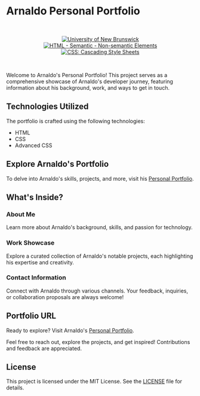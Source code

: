 # Arnaldo Personal Portfolio

<br/>
<p align="center">
    <a href="https://unb.ca/cel/bootcamps/coding.html">
        <img alt="University of New Brunswick" src="https://img.shields.io/static/v1.svg?label=bootcamp&message=UNB&color=red" /></a>
    <a href="https://developer.mozilla.org/en-US/docs/Web/HTML/Element" >
        <img alt="HTML - Semantic - Non-semantic Elements" src="https://img.shields.io/static/v1.svg?label=HTML&message=elements&color=blue" /></a>
    <a href="[https://developer.mozilla.org/en-US/docs/Learn/Getting_started_with_the_web/JavaScript_basics#what_is_javascript](https://developer.mozilla.org/en-US/docs/Web/CSS)" >
        <img alt="CSS: Cascading Style Sheets" src="https://img.shields.io/static/v1.svg?label=CSS&message=advanced&color=yellow" /></a>
</p>
<br/>

Welcome to Arnaldo's Personal Portfolio! This project serves as a comprehensive showcase of Arnaldo's developer journey, featuring information about his background, work, and ways to get in touch.

## Technologies Utilized

The portfolio is crafted using the following technologies:

- HTML
- CSS
- Advanced CSS

## Explore Arnaldo's Portfolio

To delve into Arnaldo's skills, projects, and more, visit his [Personal Portfolio][portfolio].

## What's Inside?

### About Me

Learn more about Arnaldo's background, skills, and passion for technology.

### Work Showcase

Explore a curated collection of Arnaldo's notable projects, each highlighting his expertise and creativity.

### Contact Information

Connect with Arnaldo through various channels. Your feedback, inquiries, or collaboration proposals are always welcome!

## Portfolio URL

Ready to explore? Visit Arnaldo's [Personal Portfolio][portfolio].

Feel free to reach out, explore the projects, and get inspired! Contributions and feedback are appreciated.

## License

This project is licensed under the MIT License. See the [LICENSE][MIT] file for details.

[portfolio]: <https://naturuplift.github.io/arnaldo-portfolio/>
[MIT]: <https://github.com/naturuplift/password-generator/blob/main/LICENSE>
